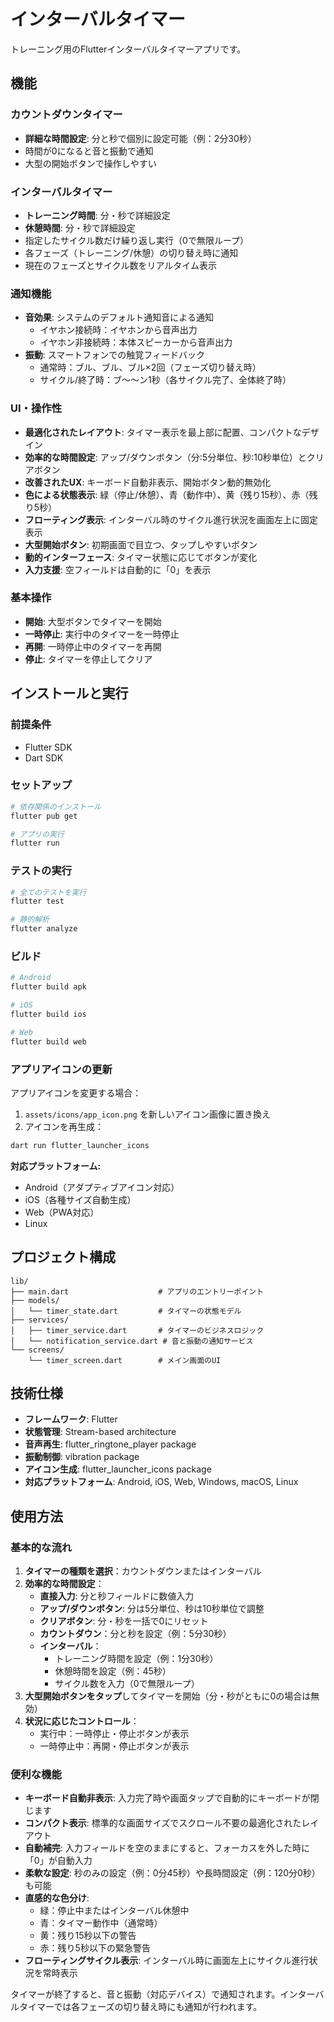 # インターバルタイマー

トレーニング用のFlutterインターバルタイマーアプリです。

## 機能

### カウントダウンタイマー
- **詳細な時間設定**: 分と秒で個別に設定可能（例：2分30秒）
- 時間が0になると音と振動で通知
- 大型の開始ボタンで操作しやすい

### インターバルタイマー
- **トレーニング時間**: 分・秒で詳細設定
- **休憩時間**: 分・秒で詳細設定
- 指定したサイクル数だけ繰り返し実行（0で無限ループ）
- 各フェーズ（トレーニング/休憩）の切り替え時に通知
- 現在のフェーズとサイクル数をリアルタイム表示

### 通知機能
- **音効果**: システムのデフォルト通知音による通知
  - イヤホン接続時：イヤホンから音声出力
  - イヤホン非接続時：本体スピーカーから音声出力
- **振動**: スマートフォンでの触覚フィードバック
  - 通常時：ブル、ブル、ブル×2回（フェーズ切り替え時）
  - サイクル/終了時：ブ〜〜ン1秒（各サイクル完了、全体終了時）

### UI・操作性
- **最適化されたレイアウト**: タイマー表示を最上部に配置、コンパクトなデザイン
- **効率的な時間設定**: アップ/ダウンボタン（分:5分単位、秒:10秒単位）とクリアボタン
- **改善されたUX**: キーボード自動非表示、開始ボタン動的無効化
- **色による状態表示**: 緑（停止/休憩）、青（動作中）、黄（残り15秒）、赤（残り5秒）
- **フローティング表示**: インターバル時のサイクル進行状況を画面左上に固定表示
- **大型開始ボタン**: 初期画面で目立つ、タップしやすいボタン
- **動的インターフェース**: タイマー状態に応じてボタンが変化
- **入力支援**: 空フィールドは自動的に「0」を表示

### 基本操作
- **開始**: 大型ボタンでタイマーを開始
- **一時停止**: 実行中のタイマーを一時停止
- **再開**: 一時停止中のタイマーを再開
- **停止**: タイマーを停止してクリア

## インストールと実行

### 前提条件
- Flutter SDK
- Dart SDK

### セットアップ
```bash
# 依存関係のインストール
flutter pub get

# アプリの実行
flutter run
```

### テストの実行
```bash
# 全てのテストを実行
flutter test

# 静的解析
flutter analyze
```

### ビルド
```bash
# Android
flutter build apk

# iOS
flutter build ios

# Web
flutter build web
```

### アプリアイコンの更新
アプリアイコンを変更する場合：
1. `assets/icons/app_icon.png` を新しいアイコン画像に置き換え
2. アイコンを再生成：
```bash
dart run flutter_launcher_icons
```

**対応プラットフォーム:**
- Android（アダプティブアイコン対応）
- iOS（各種サイズ自動生成）
- Web（PWA対応）
- Linux

## プロジェクト構成

```
lib/
├── main.dart                    # アプリのエントリーポイント
├── models/
│   └── timer_state.dart         # タイマーの状態モデル
├── services/
│   ├── timer_service.dart       # タイマーのビジネスロジック
│   └── notification_service.dart # 音と振動の通知サービス
└── screens/
    └── timer_screen.dart        # メイン画面のUI
```

## 技術仕様

- **フレームワーク**: Flutter
- **状態管理**: Stream-based architecture
- **音声再生**: flutter_ringtone_player package
- **振動制御**: vibration package
- **アイコン生成**: flutter_launcher_icons package
- **対応プラットフォーム**: Android, iOS, Web, Windows, macOS, Linux

## 使用方法

### 基本的な流れ
1. **タイマーの種類を選択**：カウントダウンまたはインターバル
2. **効率的な時間設定**：
   - **直接入力**: 分と秒フィールドに数値入力
   - **アップ/ダウンボタン**: 分は5分単位、秒は10秒単位で調整
   - **クリアボタン**: 分・秒を一括で0にリセット
   - **カウントダウン**：分と秒を設定（例：5分30秒）
   - **インターバル**：
     - トレーニング時間を設定（例：1分30秒）
     - 休憩時間を設定（例：45秒）
     - サイクル数を入力（0で無限ループ）
3. **大型開始ボタンをタップ**してタイマーを開始（分・秒がともに0の場合は無効）
4. **状況に応じたコントロール**：
   - 実行中：一時停止・停止ボタンが表示
   - 一時停止中：再開・停止ボタンが表示

### 便利な機能
- **キーボード自動非表示**: 入力完了時や画面タップで自動的にキーボードが閉じます
- **コンパクト表示**: 標準的な画面サイズでスクロール不要の最適化されたレイアウト
- **自動補完**: 入力フィールドを空のままにすると、フォーカスを外した時に「0」が自動入力
- **柔軟な設定**: 秒のみの設定（例：0分45秒）や長時間設定（例：120分0秒）も可能
- **直感的な色分け**: 
  - 緑：停止中またはインターバル休憩中
  - 青：タイマー動作中（通常時）
  - 黄：残り15秒以下の警告
  - 赤：残り5秒以下の緊急警告
- **フローティングサイクル表示**: インターバル時に画面左上にサイクル進行状況を常時表示

タイマーが終了すると、音と振動（対応デバイス）で通知されます。インターバルタイマーでは各フェーズの切り替え時にも通知が行われます。
